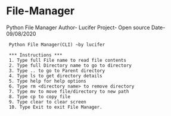 # File-Manager


Python File Manager
Author- Lucifer
Project- Open source
Date- 09/08/2020



     Python File Manager(CLI) ~by lucifer

     *** Instructions ***
     1. Type full File name to read file contents
     2. Type full Directory name to go to directory
     3. Type .. to go to Parent directory
     4. Type ls to get directory details
     5. Type help for help options
     6. Type rm <directory name> to remove directory
     7. Type mv to move file/directory to new path
     8. Type cp to copy file
     9. Type clear to clear screen
     10. Type Exit to exit File Manager.
